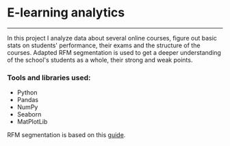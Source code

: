 # E-learning analytics
***
In this project I analyze data about several online courses, figure out basic stats on students' performance, their exams and the structure of the courses. Adapted RFM segmentation is used to get a deeper understanding of the school's students as a whole, their strong and weak points.

### Tools and libraries used: 
* Python
* Pandas
* NumPy
* Seaborn
* MatPlotLib

RFM segmentation is based on this [guide](https://guillaume-martin.github.io/rfm-segmentation-with-python.html).
